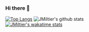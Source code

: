 ### Hi there 👋

[![Top Langs](https://github-readme-stats.vercel.app/api/top-langs/?username=JMiltier&count_private=true&layout=compact&langs_count=10&hide=html,makefile,rich%20text%20format&theme=tokyonight)](https://github.com/JMiltier/github-readme-stats)
![JMiltier's github stats](https://github-readme-stats.vercel.app/api?username=JMiltier&count_private=true&custom_title=Github%20Stats&theme=tokyonight&show_icons&include_all_commits=true&hide=stars,issues&layout=compact)  
[![JMiltier's wakatime stats](https://github-readme-stats.vercel.app/api/wakatime?username=JMiltier&theme=tokyonight&show_icons&include_all_commits=true)]()




<!--
**JMiltier/JMiltier** is a ✨ _special_ ✨ repository because its `README.md` (this file) appears on your GitHub profile.


Here are some ideas to get you started:

- 🔭 I’m currently working on ...
- 🌱 I’m currently learning ...
- 👯 I’m looking to collaborate on ...
- 🤔 I’m looking for help with ...
- 💬 Ask me about ...
- 📫 How to reach me: ...
- 😄 Pronouns: ...
- ⚡ Fun fact: ...
-->
